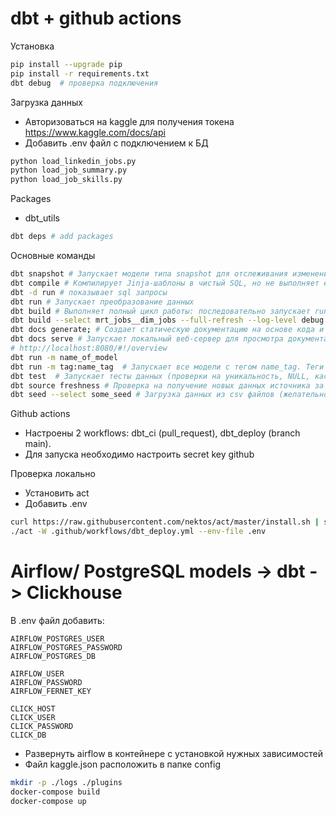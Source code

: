 # dbt + github actions

Установка
```bash
pip install --upgrade pip
pip install -r requirements.txt
dbt debug  # проверка подключения
```

Загрузка данных
- Авторизоваться на kaggle для получения токена https://www.kaggle.com/docs/api
- Добавить .env файл с подключением к БД
```bash
python load_linkedin_jobs.py
python load_job_summary.py
python load_job_skills.py
```

Packages
- dbt_utils
```bash
dbt deps # add packages 
```

Основные команды
```bash
dbt snapshot # Запускает модели типа snapshot для отслеживания изменений в данных (SCD Type 2). Создает или обновляет таблицы с историей изменений.
dbt compile # Компилирует Jinja-шаблоны в чистый SQL, но не выполняет его в БД. Результат сохраняется в папке target/compiled. Полезен для отладки SQL-кода перед запуском.
dbt -d run # показывает sql запросы
dbt run # Запускает преобразование данных
dbt build # Выполняет полный цикл работы: последовательно запускает run, test, seed (если есть) и snapshot (если есть) для всех моделей или указанных. 
dbt build --select mrt_jobs__dim_jobs --full-refresh --log-level debug # Для определенной модели, с учетом обновления с выводом логов
dbt docs generate; # Создает статическую документацию на основе кода и комментариев (_row_jobs__sources.yml).
dbt docs serve # Запускает локальный веб-сервер для просмотра документации.
# http://localhost:8080/#!/overview
dbt run -m name_of_model
dbt run -m tag:name_tag  # Запускает все модели с тегом name_tag. Теги задаются в dbt_project.yml или в config модели
dbt test  # Запускает тесты данных (проверки на уникальность, NULL, кастомные SQL-тесты). Тесты определяются в _row_jobs__sources.yml или отдельных SQL-файлах.  
dbt source freshness # Проверка на получение новых данных источника за указанный период с учетом фильтра
dbt seed --select some_seed # Загрузка данных из csv файлов (желательно малых объемов)
```

Github actions
- Настроены 2 workflows: dbt_ci (pull_request), dbt_deploy (branch main). 
- Для запуска необходимо настроить secret key github

Проверка локально
- Установить act
- Добавить .env
```bash
curl https://raw.githubusercontent.com/nektos/act/master/install.sh | sudo bash
./act -W .github/workflows/dbt_deploy.yml --env-file .env
```


# Airflow/ PostgreSQL models -> dbt -> Clickhouse
В .env файл добавить:

    AIRFLOW_POSTGRES_USER
    AIRFLOW_POSTGRES_PASSWORD
    AIRFLOW_POSTGRES_DB

    AIRFLOW_USER
    AIRFLOW_PASSWORD
    AIRFLOW_FERNET_KEY

    CLICK_HOST
    CLICK_USER
    CLICK_PASSWORD
    CLICK_DB

- Развернуть airflow в контейнере с установкой нужных зависимостей
- Файл kaggle.json расположить в папке config
```bash
mkdir -p ./logs ./plugins
docker-compose build 
docker-compose up
```
